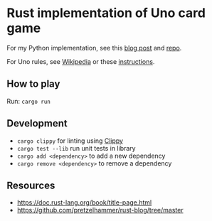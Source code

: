 # Rust implementation of Uno card game

For my Python implementation, see this [blog post](https://www.mloning.com/posts/implementing-uno-card-game-in-python) and [repo](https://github.com/mloning/uno-py).

For Uno rules, see [Wikipedia](https://en.m.wikipedia.org/wiki/Uno_(card_game)) or these [instructions](<https://service.mattel.com/instruction_sheets/UNO%20Power%20Grab%20Rules.pdf>).

## How to play

Run: `cargo run`

## Development

* `cargo clippy` for linting using [Clippy](https://github.com/rust-lang/rust-clippy)
* `cargo test --lib` run unit tests in library 
* `cargo add <dependency>` to add a new dependency
* `cargo remove <dependency>` to remove a dependency

## Resources

* https://doc.rust-lang.org/book/title-page.html
* https://github.com/pretzelhammer/rust-blog/tree/master
